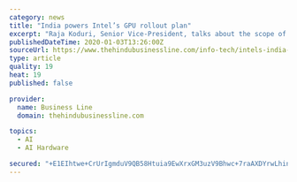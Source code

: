 ```yaml
---
category: news
title: "India powers Intel’s GPU rollout plan"
excerpt: "Raja Koduri, Senior Vice-President, talks about the scope of GPUs in exascale computing, AI and real-time data analytics Intel’s Xe generation of GPU (Graphics Processing Unit), which targets both data centres and PC gaming, has been the talk of the town in the geek world for a while now. Speculation on product release dates, likely ..."
publishedDateTime: 2020-01-03T13:26:00Z
sourceUrl: https://www.thehindubusinessline.com/info-tech/intels-india-team-pushes-ahead-with-gpu-roll-out-plan/article30469419.ece
type: article
quality: 19
heat: 19
published: false

provider:
  name: Business Line
  domain: thehindubusinessline.com

topics:
  - AI
  - AI Hardware

secured: "+E1EIhtwe+CrUrIgmduV9QB58Htuia9EwXrxGM3uzV9Bhwc+7raAXDYrwLhinkvbIZCMMZZpeLGL5dcacY27tY9VV6FV4SfYx2W9QXn2znJku5sWjCbYi3mtVDdYXTBrLsyhhHY5F99O81zMxykvi8ByxbB+u765a83ApurA6gv56gB8Tw80Lu9iIXZRzF6WT9SBA/du7mgExPLaXYULa+GQdPgBSBVcKZJUOZbVNUQfmP45g1TsqRe3rzjExQvDOVNoG1iESlqrbg1kF/K1BGdcnLGpnte6zvmmB4qAvzTUaS35oLjS5cjloHwXNXy1HOKZxGSBiybbsw3vmaxdWDQi0jSUy1O0wOWy+/sqKOQUyAC9cNUDVjm+FC8xJddMR5yzIh7ekwIHv1TJvlDBugb6CnP6tL8tGpFLNJm4fWRACuzJV51Azmk1uR+emOY9AL9hU8HZ4DMQCLtNn3IAhA==;pKH30HVWCyDpWrJh4d0VuQ=="
---
```


